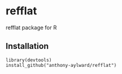 # refflat
refflat package for R

## Installation

```
library(devtools)
install_github("anthony-aylward/refflat")
```
